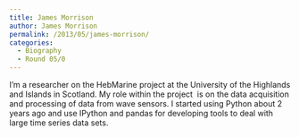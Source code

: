```yaml
---
title: James Morrison
author: James Morrison
permalink: /2013/05/james-morrison/
categories:
  - Biography
  - Round 05/0
---
```

I&#8217;m a researcher on the HebMarine project at the University of the Highlands and Islands in Scotland. My role within the project  is on the data acquisition and processing of data from wave sensors. I started using Python about 2 years ago and use IPython and pandas for developing tools to deal with large time series data sets.
